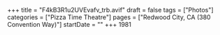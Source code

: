 +++
title = "F4kB3R1u2UVEvafv_trb.avif"
draft = false
tags = ["Photos"]
categories = ["Pizza Time Theatre"]
pages = ["Redwood City, CA (380 Convention Way)"]
startDate = ""
+++
1981
